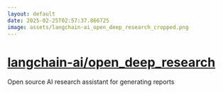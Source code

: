 ```yaml
---
layout: default
date: 2025-02-25T02:57:37.866725
image: assets/langchain-ai_open_deep_research_cropped.png
---
```


# [langchain-ai/open_deep_research](https://github.com/langchain-ai/open_deep_research)

Open source AI research assistant for generating reports
